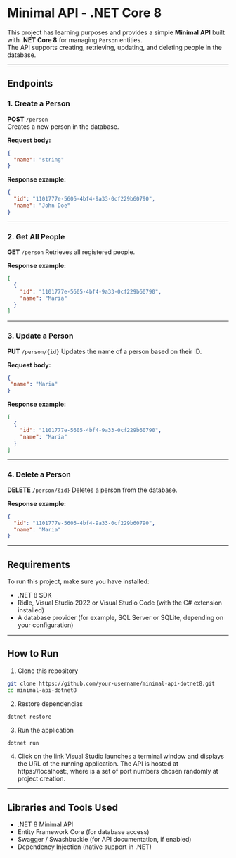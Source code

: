 # Minimal API - .NET Core 8

This project has learning purposes and provides a simple **Minimal API** built with **.NET Core 8** for managing `Person` entities.  
The API supports creating, retrieving, updating, and deleting people in the database.

---

## Endpoints

### 1. Create a Person
**POST** `/person`  
Creates a new person in the database.

**Request body:**
```json
{
  "name": "string"
}
```

**Response example:**
```json
{
  "id": "1101777e-5605-4bf4-9a33-0cf229b60790",
  "name": "John Doe"
}
```

---

### 2. Get All People

**GET** `/person`
Retrieves all registered people.

**Response example:**
```json
[
  {
    "id": "1101777e-5605-4bf4-9a33-0cf229b60790",
    "name": "Maria"
  }
]
```

---

### 3. Update a Person

**PUT** `/person/{id}`
Updates the name of a person based on their ID.

**Request body:**
```json
{
 "name": "Maria"
}
```

**Response example:**
```json
[
  {
    "id": "1101777e-5605-4bf4-9a33-0cf229b60790",
    "name": "Maria"
  }
]
```

---

### 4. Delete a Person
**DELETE** `/person/{id}`
Deletes a person from the database.

**Response example:**
```json
{
  "id": "1101777e-5605-4bf4-9a33-0cf229b60790",
  "name": "Maria"
}
```

---

## Requirements
To run this project, make sure you have installed:

- .NET 8 SDK
- Ridle, Visual Studio 2022 or Visual Studio Code (with the C# extension installed)
- A database provider (for example, SQL Server or SQLite, depending on your configuration)

---

## How to Run

1. Clone this repository
```bash
git clone https://github.com/your-username/minimal-api-dotnet8.git
cd minimal-api-dotnet8
```

2. Restore dependencias
```bash
dotnet restore
```

3. Run the application
```bash
dotnet run
```

4. Click on the link
Visual Studio launches a terminal window and displays the URL of the running application. The API is hosted at https://localhost:<port>, where <port> is a set of port numbers chosen randomly at project creation.

---

## Libraries and Tools Used

- .NET 8 Minimal API
- Entity Framework Core (for database access)
- Swagger / Swashbuckle (for API documentation, if enabled)
- Dependency Injection (native support in .NET)
